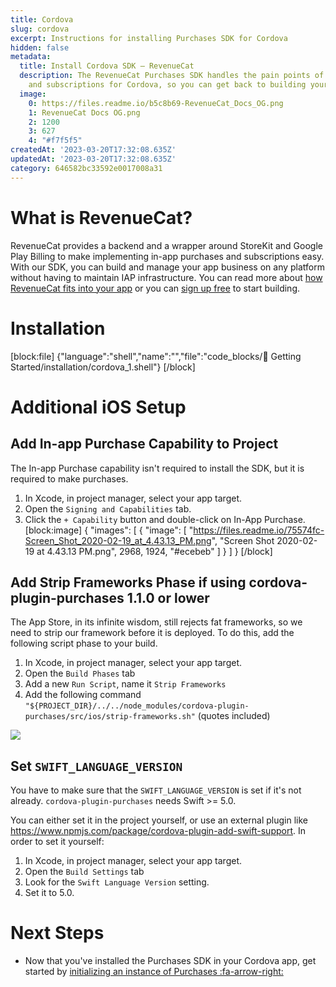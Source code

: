 ```yaml
---
title: Cordova
slug: cordova
excerpt: Instructions for installing Purchases SDK for Cordova
hidden: false
metadata:
  title: Install Cordova SDK – RevenueCat
  description: The RevenueCat Purchases SDK handles the pain points of in-app purchases
    and subscriptions for Cordova, so you can get back to building your app.
  image:
    0: https://files.readme.io/b5c8b69-RevenueCat_Docs_OG.png
    1: RevenueCat Docs OG.png
    2: 1200
    3: 627
    4: "#f7f5f5"
createdAt: '2023-03-20T17:32:08.635Z'
updatedAt: '2023-03-20T17:32:08.635Z'
category: 646582bc33592e0017008a31
---
```

# What is RevenueCat?

RevenueCat provides a backend and a wrapper around StoreKit and Google Play Billing to make implementing in-app purchases and subscriptions easy. With our SDK, you can build and manage your app business on any platform without having to maintain IAP infrastructure. You can read more about [how RevenueCat fits into your app](https://www.revenuecat.com/blog/growth/where-does-revenuecat-fit-in-your-app/) or you can [sign up free](https://app.revenuecat.com/signup) to start building.

# Installation
[block:file]
{"language":"shell","name":"","file":"code_blocks/🚀 Getting Started/installation/cordova_1.shell"}
[/block]

# Additional iOS Setup

## Add In-app Purchase Capability to Project
The In-app Purchase capability isn't required to install the SDK, but it is required to make purchases.
1. In Xcode, in project manager, select your app target.
2. Open the `Signing and Capabilities` tab.
3. Click the `+ Capability` button and double-click on In-App Purchase.
[block:image]
{
  "images": [
    {
      "image": [
        "https://files.readme.io/75574fc-Screen_Shot_2020-02-19_at_4.43.13_PM.png",
        "Screen Shot 2020-02-19 at 4.43.13 PM.png",
        2968,
        1924,
        "#ecebeb"
      ]
    }
  ]
}
[/block]

## Add Strip Frameworks Phase if using cordova-plugin-purchases 1.1.0 or lower

The App Store, in its infinite wisdom, still rejects fat frameworks, so we need to strip our framework before it is deployed. To do this, add the following script phase to your build.
1. In Xcode, in project manager, select your app target.
2. Open the `Build Phases` tab
3. Add a new `Run Script`, name it `Strip Frameworks`
4. Add the following command `"${PROJECT_DIR}/../../node_modules/cordova-plugin-purchases/src/ios/strip-frameworks.sh"` (quotes included)

![](https://media.giphy.com/media/39zTmnsW1CIrJNk5AM/giphy.gif)


## Set `SWIFT_LANGUAGE_VERSION`

You have to make sure that the `SWIFT_LANGUAGE_VERSION` is set if it's not already. `cordova-plugin-purchases` needs Swift >= 5.0. 

You can either set it in the project yourself, or use an external plugin like https://www.npmjs.com/package/cordova-plugin-add-swift-support. 
In order to set it yourself:
1. In Xcode, in project manager, select your app target.
2. Open the `Build Settings` tab
3. Look for the `Swift Language Version` setting. 
4. Set it to 5.0.


# Next Steps

* Now that you've installed the Purchases SDK in your Cordova app, get started by [initializing an instance of Purchases :fa-arrow-right:](https://www.revenuecat.com/docs/getting-started#4-using-revenuecats-purchases-sdk)